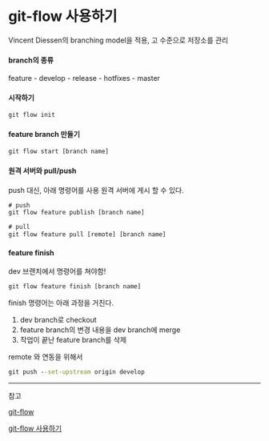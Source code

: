 # git-flow 사용하기 

Vincent Diessen의 branching model을 적용, 고 수준으로 저장소를 관리



#### branch의 종류

feature - develop - release - hotfixes - master 



#### 시작하기

```cmd
git flow init
```

#### feature branch 만들기

```cmd
git flow start [branch name]
```

#### 원격 서버와 pull/push

push 대신, 아래 명령어를 사용 원격 서버에 게시 할 수 있다.

```cmd
# push
git flow feature publish [branch name]

# pull
git flow feature pull [remote] [branch name] 
```

#### feature finish

dev 브랜치에서 명령어를 쳐야함! 

```cmd
git flow feature finish [branch name]
```

finish 명령어는 아래 과정을 거친다.

1. dev branch로 checkout 
2. feature branch의 변경 내용을 dev branch에 merge
3. 작업이 끝난 feature branch를 삭제

remote 와 연동을 위해서 

```cmd
git push --set-upstream origin develop
```





---

참고

[git-flow](https://github.com/nvie/gitflow)

[git-flow 사용하기](https://uroa.tistory.com/106)